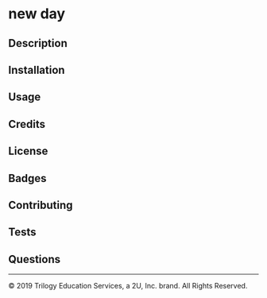 
  # new day

  ## Description 

  



  ## Installation




  ## Usage 

  
  


  ## Credits

  

  



  ## License

  

  

  ## Badges

  

  


  ## Contributing

  

 

  ## Tests

  
  

  ## Questions

  


  ---
  © 2019 Trilogy Education Services, a 2U, Inc. brand. All Rights Reserved.
  